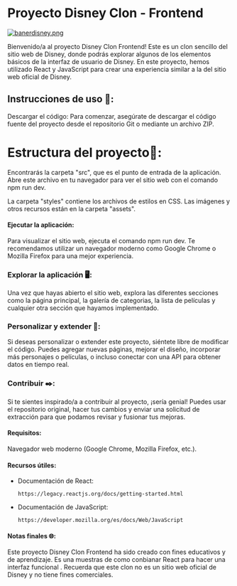 # Proyecto Disney Clon - Frontend

[![banerdisney.png](https://i.postimg.cc/bJXHS2k5/banerdisney.png)](https://postimg.cc/f3K06yH7)

Bienvenido/a al proyecto Disney Clon Frontend! Este es un clon sencillo del sitio web de Disney, donde podrás explorar algunos de los elementos básicos de la interfaz de usuario de Disney. En este proyecto, hemos utilizado React y JavaScript para crear una experiencia similar a la del sitio web oficial de Disney.

## Instrucciones de uso 🔏:

Descargar el código: Para comenzar, asegúrate de descargar el código fuente del proyecto desde el repositorio Git o mediante un archivo ZIP.

# Estructura del proyecto📜:

Encontrarás la carpeta "src", que es el punto de entrada de la aplicación. Abre este archivo en tu navegador para ver el sitio web con el comando npm run dev.

La carpeta "styles" contiene los archivos de estilos en CSS.
Las imágenes y otros recursos están en la carpeta "assets".

#### Ejecutar la aplicación: 

Para visualizar el sitio web,  ejecuta el comando npm run dev.
 Te recomendamos utilizar un navegador moderno como Google Chrome o Mozilla Firefox para una mejor experiencia.

### Explorar la aplicación 🖥️:

Una vez que hayas abierto el sitio web, explora las diferentes secciones como la página principal, la galería de categorias, la lista de películas y cualquier otra sección que hayamos implementado.

### Personalizar y extender 📑: 

Si deseas personalizar o extender este proyecto, siéntete libre de modificar el código. Puedes agregar nuevas páginas, mejorar el diseño, incorporar más personajes o películas, o incluso conectar con una API para obtener datos en tiempo real.

### Contribuir ✒️:
Si te sientes inspirado/a a contribuir al proyecto, ¡sería genial! Puedes usar el repositorio original, hacer tus cambios y enviar una solicitud de extracción para que podamos revisar y fusionar tus mejoras.

#### Requisitos:

  Navegador web moderno (Google Chrome, Mozilla Firefox, etc.).

#### Recursos útiles:

- Documentación de React:
  
  ```
  https://legacy.reactjs.org/docs/getting-started.html
  
  ```

- Documentación de JavaScript:
  
  ```
  https://developer.mozilla.org/es/docs/Web/JavaScript

  ```
  

#### Notas finales  🌐:

Este proyecto Disney Clon Frontend ha sido creado con fines educativos y de aprendizaje. Es una muestras de como conbianar React para hacer una interfaz funcional . Recuerda que este clon no es un sitio web oficial de Disney y no tiene fines comerciales.


